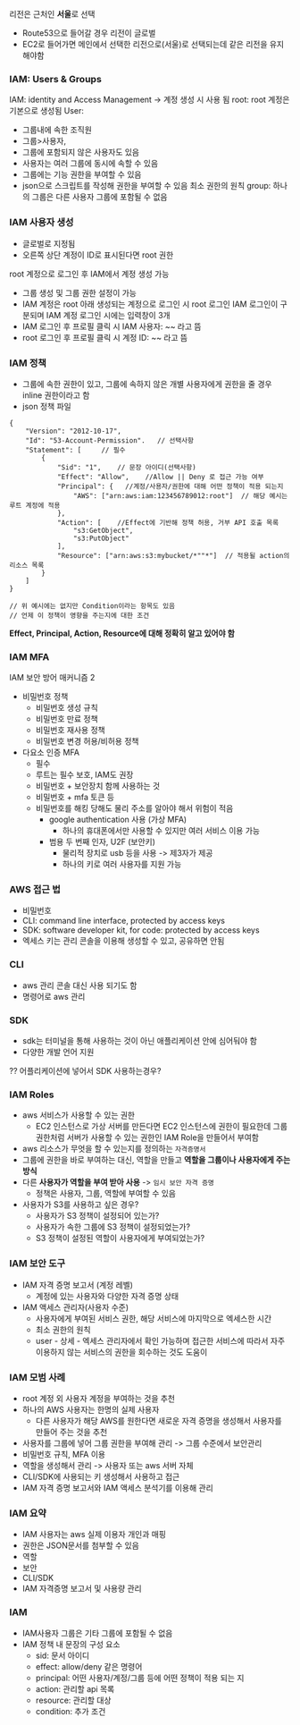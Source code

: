 리전은 근처인 **서울**로 선택
- Route53으로 들어갈 경우 리전이 글로벌
- EC2로 들어가면 메인에서 선택한 리전으로(서울)로 선택되는데 같은 리전을 유지해야함
### IAM: Users & Groups
IAM:  identity and Access Management -> 계정 생성 시 사용 됨
root: root 계정은 기본으로 생성됨
User: 
- 그룹내에 속한 조직원 
- 그룹>사용자,
- 그룹에 포함되지 않은 사용자도 있음
- 사용자는 여러 그룹에 동시에 속할 수 있음
- 그룹에는 기능 권한을 부여할 수 있음
- json으로 스크립트를 작성해 권한을 부여할 수 있음
 최소 권한의 원칙
group: 하나의 그룹은 다른 사용자 그룹에 포함될 수 없음
	
### IAM 사용자 생성
- 글로벌로 지정됨
- 오른쪽 상단 계정이 ID로 표시된다면 root 권한

root 계정으로 로그인 후 IAM에서 계정 생성 가능
- 그룹 생성 및 그룹 권한 설정이 가능
- IAM 계정은 root 아래 생성되는 계정으로 로그인 시 root 로그인 IAM 로그인이 구분되며 IAM 계정 로그인 시에는 입력창이 3개
- IAM 로그인 후 프로필 클릭 시 IAM 사용자: ~~ 라고 뜸
- root 로그인 후 프로필 클릭 시 계정 ID: ~~ 라고 뜸

### IAM 정책
- 그룹에 속한 권한이 있고, 그룹에 속하지 않은 개별 사용자에게 권한을 줄 경우 inline 권한이라고  함
- json 정책 파일
```
{
	"Version": "2012-10-17",
	"Id": "53-Account-Permission".   // 선택사항
	"Statement": [     // 필수
		{
			"Sid": "1",    // 문장 아이디(선택사항)
			"Effect": "Allow",    //Allow || Deny 로 접근 가능 여부
			"Principal": {   //계정/사용자/권한에 대해 어떤 정책이 적용 되는지
				"AWS": ["arn:aws:iam:123456789012:root"]  // 해당 예시는 루트 계정에 적용
			},
			"Action": [    //Effect에 기반해 정책 허용, 거부 API 호출 목록
				"s3:GetObject",
				"s3:PutObject"
			],
			"Resource": ["arn:aws:s3:mybucket/*""*"]  // 적용될 action의 리소스 목록 
		}
	]
}

// 위 예시에는 없지만 Condition이라는 항목도 있음 
// 언제 이 정책이 영향을 주는지에 대한 조건
```
**Effect, Principal, Action, Resource에 대해 정확히 알고 있어야 함**

### IAM MFA
IAM 보안 방어 매커니즘 2
- 비밀번호 정책
	- 비밀번호 생성 규칙
	- 비밀번호 만료 정책
	- 비밀번호 재사용 정책
	- 비밀번호 변경 허용/비허용 정책
- 다요소 인증  MFA
	- 필수
	- 루트는 필수 보호, IAM도 권장
	- 비밀번호 + 보안장치 함께 사용하는 것
	- 비밀번호 + mfa 토큰 등
	- 비밀번호를 해킹 당해도 물리 주소를 알아야 해서 위험이 적음
		- google authentication 사용 (가상 MFA)
			- 하나의 휴대폰에서만 사용할 수 있지만 여러 서비스 이용 가능
		- 범용 두 번째 인자, U2F (보안키)
			- 물리적 장치로 usb 등을 사용 -> 제3자가 제공
			- 하나의 키로 여러 사용자를 지원 가능
### AWS 접근 법
- 비밀번호 
- CLI: command line interface, protected by access keys
- SDK: software developer kit, for code: protected by access keys
- 엑세스 키는 관리 콘솔을 이용해 생성할 수 있고, 공유하면 안됨
### CLI
- aws 관리 콘솔 대신 사용 되기도 함
- 명령어로 aws  관리

### SDK
- sdk는 터미널을 통해 사용하는 것이 아닌 애플리케이션 안에 심어둬야 함
- 다양한 개발 언어 지원

?? 어플리케이션에 넣어서 SDK 사용하는경우?

### IAM Roles
- aws 서비스가 사용할 수 있는 권한
	- EC2 인스턴스로 가상 서버를 만든다면 EC2 인스턴스에 권한이 필요한데 그룹 권한처럼 서버가 사용할 수 있는 권한인 IAM Role을 만들어서 부여함
- aws 리소스가 무엇을 할 수 있는지를 정의하는 `자격증명서`
- 그룹에 권한을 바로 부여하는 대신, 역할을 만들고 **역할을 그룹이나 사용자에게 주는 방식**
- 다른 **사용자가 역할을 부여 받아 사용** -> `임시 보안 자격 증명`
	- 정책은 사용자, 그룹, 역할에 부여할 수 있음
- 사용자가 S3를 사용하고 싶은 경우?
	- 사용자가 S3 정책이 설정되어 있는가?
	- 사용자가 속한 그룹에 S3 정책이 설정되었는가?
	- S3 정책이 설정된 역할이 사용자에게 부여되었는가?

### IAM 보안 도구
- IAM 자격 증명 보고서 (계정 레벨)
	- 계정에 있는 사용자와 다양한 자격 증명 상태
- IAM 액세스 관리자(사용자 수준)
	- 사용자에게 부여된 서비스 권한, 해당 서비스에 마지막으로 엑세스한 시간
	- 최소 권한의 원칙
	- user - 상세 - 엑세스 관리자에서 확인 가능하며 접근한 서비스에 따라서 자주 이용하지 않는 서비스의 권한을 회수하는 것도 도움이 

### IAM 모범 사례
- root 계정 외 사용자 계정을 부여하는 것을 추천
- 하나의 AWS 사용자는 한명의 실제 사용자
	- 다른 사용자가 해당 AWS를 원한다면 새로운 자격 증명을 생성해서 사용자를 만들어 주는 것을 추천
- 사용자를 그룹에 넣어 그룹 권한을 부여해 관리 -> 그룹 수준에서 보안관리
- 비밀번호 규칙, MFA 이용
- 역할을 생성해서 관리 -> 사용자 또는 aws 서버 자체
- CLI/SDK에 사용되는 키 생성해서 사용하고 접근
-  IAM 자격 증명 보고서와 IAM 액세스 분석기를 이용해 관리

### IAM 요약
- IAM 사용자는 aws 실제 이용자 개인과 매핑
- 권한은 JSON문서를 첨부할 수 있음
- 역할
- 보안
- CLI/SDK
- IAM 자격증명 보고서 및 사용량 관리

### IAM
- IAM사용자 그룹은 기타 그룹에 포함될 수 없음
- IAM  정책 내 문장의 구성 요소
	- sid: 문서 아이디
	- effect: allow/deny 같은 명령어
	- principal: 어떤 사용자/계정/그룹 등에 어떤 정책이 적용 되는 지
	- action: 관리할 api 목록
	- resource: 관리할 대상
	- condition: 추가 조건
